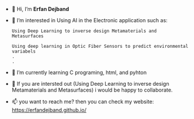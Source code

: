 - 👋 Hi, I’m <b>Erfan Dejband</b>
- 👀 I’m interested in Using AI in the Electronic application such as:

      Using Deep Learning to inverse design Metamaterials and Metasurfaces
      
      Using deep learning in Optic Fiber Sensors to predict environmental variabels
      .
      .
- 🌱 I’m currently learning C programing, html, and pyhton
- 💞️ If you are intersted out (Using Deep Learning to inverse design Metamaterials and Metasurfaces) i would be happy to collaborate.
- 📫 you want to reach me? then you can check my website: https://erfandejband.github.io/

<!---
ErfanDejband/ErfanDejband is a ✨ special ✨ repository because its `README.md` (this file) appears on your GitHub profile.
You can click the Preview link to take a look at your changes.
--->
